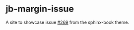 # jb-margin-issue
A site to showcase issue [#269](https://github.com/executablebooks/sphinx-book-theme/issues/269) from the sphinx-book theme.
